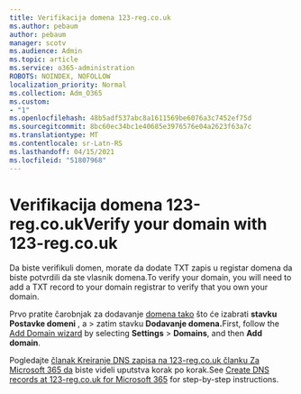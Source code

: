 ```yaml
---
title: Verifikacija domena 123-reg.co.uk
ms.author: pebaum
author: pebaum
manager: scotv
ms.audience: Admin
ms.topic: article
ms.service: o365-administration
ROBOTS: NOINDEX, NOFOLLOW
localization_priority: Normal
ms.collection: Adm_O365
ms.custom:
- "1"
ms.openlocfilehash: 48b5adf537abc8a1611569be6076a3c7452ef75d
ms.sourcegitcommit: 8bc60ec34bc1e40685e3976576e04a2623f63a7c
ms.translationtype: MT
ms.contentlocale: sr-Latn-RS
ms.lasthandoff: 04/15/2021
ms.locfileid: "51807968"
---
```

# <a name="verify-your-domain-with-123-regcouk"></a><span data-ttu-id="117fd-102">Verifikacija domena 123-reg.co.uk</span><span class="sxs-lookup"><span data-stu-id="117fd-102">Verify your domain with 123-reg.co.uk</span></span>

<span data-ttu-id="117fd-103">Da biste verifikuli domen, morate da dodate TXT zapis u registar domena da biste potvrdili da ste vlasnik domena.</span><span class="sxs-lookup"><span data-stu-id="117fd-103">To verify your domain, you will need to add a TXT record to your domain registrar to verify that you own your domain.</span></span> 

<span data-ttu-id="117fd-104">Prvo pratite čarobnjak za dodavanje [domena tako](https://admin.microsoft.com/Adminportal#/Domains) što će izabrati **stavku Postavke domeni** , a \> zatim stavku **Dodavanje domena.**</span><span class="sxs-lookup"><span data-stu-id="117fd-104">First, follow the [Add Domain wizard](https://admin.microsoft.com/Adminportal#/Domains) by selecting **Settings** \> **Domains**, and then **Add domain**.</span></span>
  
<span data-ttu-id="117fd-105">Pogledajte [članak Kreiranje DNS zapisa na 123-reg.co.uk članku Za Microsoft 365 da](https://docs.microsoft.com/microsoft-365/admin/dns/create-dns-records-at-123-reg-co-uk) biste videli uputstva korak po korak.</span><span class="sxs-lookup"><span data-stu-id="117fd-105">See [Create DNS records at 123-reg.co.uk for Microsoft 365](https://docs.microsoft.com/microsoft-365/admin/dns/create-dns-records-at-123-reg-co-uk) for step-by-step instructions.</span></span>